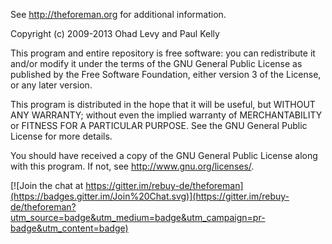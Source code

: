 See http://theforeman.org for additional information.

Copyright (c) 2009-2013 Ohad Levy and Paul Kelly

This program and entire repository is free software: you can redistribute it and/or modify
it under the terms of the GNU General Public License as published by
the Free Software Foundation, either version 3 of the License, or
any later version.

This program is distributed in the hope that it will be useful,
but WITHOUT ANY WARRANTY; without even the implied warranty of
MERCHANTABILITY or FITNESS FOR A PARTICULAR PURPOSE.  See the
GNU General Public License for more details.

You should have received a copy of the GNU General Public License
along with this program.  If not, see <http://www.gnu.org/licenses/>.



[![Join the chat at https://gitter.im/rebuy-de/theforeman](https://badges.gitter.im/Join%20Chat.svg)](https://gitter.im/rebuy-de/theforeman?utm_source=badge&utm_medium=badge&utm_campaign=pr-badge&utm_content=badge)